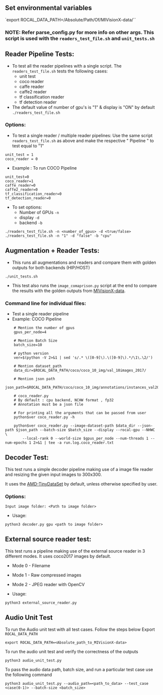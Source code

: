 ## Set environmental variables
`export ROCAL_DATA_PATH=/Absolute/Path/Of/MIVisionX-data/``
### NOTE: Refer parse_config.py for more info on other args. This script is used with the `readers_test_file.sh` and `unit_tests.sh`

## Reader Pipeline Tests:
* To test all the reader pipelines with a single script. The `readers_test_file.sh` tests the following cases:
    * unit test
    * coco reader
    * caffe reader
    * caffe2 reader
    * tf classification reader
    * tf detection reader
* The default value of number of gpu's is "1" & display is "ON" by default
`./readers_test_file.sh`

### Options:
* To test a single reader / multiple reader pipelines: Use the same script `readers_test_file.sh` as above and make the respective " Pipeline " to test equal to "1"

```
unit_test = 1
coco_reader = 0
```

* Example : To run COCO Pipeline
```
unit_test=0
coco_reader=1
caffe_reader=0
caffe2_reader=0
tf_classification_reader=0
tf_detection_reader=0
```

* To set options:
    * Number of GPUs `-n`
    * display `-d`
    * backend `-b`
```
./readers_test_file.sh -n <number_of_gpus> -d <true/false>
./readers_test_file.sh -n "1" -d "false" -b "cpu"
```

## Augmentation + Reader Tests:
* This runs all augmentations and readers and compare them with golden outputs for both backends (HIP/HOST)

`./unit_tests.sh`

* This test also runs the `image_comaprison.py` script at the end to compare the results with the golden outputs from [MIVisionX-data](https://www.github.com/ROCm/MIVisionX-data).

### Command line for individual files: 
* Test a single reader pipeline
* Example: COCO Pipeline
```
    # Mention the number of gpus
    gpus_per_node=4

    # Mention Batch Size
    batch_size=10

    # python version
    ver=$(python -V 2>&1 | sed 's/.* \([0-9]\).\([0-9]\).*/\1\.\2/')

    # Mention dataset_path
    data_dir=$ROCAL_DATA_PATH/coco/coco_10_img/val_10images_2017/

    # Mention json path
    json_path=$ROCAL_DATA_PATH/coco/coco_10_img/annotations/instances_val2017.json

    # coco_reader.py
    # By default : cpu backend, NCHW format , fp32
    # Annotation must be a json file

    # For printing all the arguments that can be passed from user
    python$ver coco_reader.py -h

    python$ver coco_reader.py --image-dataset-path $data_dir --json-path $json_path --batch-size $batch_size --display --rocal-gpu --NHWC \
        --local-rank 0 --world-size $gpus_per_node --num-threads 1 --num-epochs 1 2>&1 | tee -a run.log.coco_reader.txt
```
## Decoder Test:

This test runs a simple decoder pipeline making use of a image file reader and resizing the given input images to 300x300.

It uses the [AMD-TinyDataSet](../../data/images/AMD-tinyDataSet/) by default, unless otherwise specified by user.

### Options:
```backend: <cpu/gpu>
Input image folder: <Path to image folder>
```

* Usage:
```python3 decoder.py
python3 decoder.py gpu <path to image folder>
```

## External source reader test:

This test runs a pipeline making use of the external source reader in 3 different modes. It uses coco2017 images by default.
* Mode 0 - Filename
* Mode 1 - Raw compressed images
* Mode 2 - JPEG reader with OpenCV

* Usage:
```
python3 external_source_reader.py
```

## Audio Unit Test
To run the Audio unit test with all test cases. Follow the steps below
Export `ROCAL_DATA_PATH`
```
export ROCAL_DATA_PATH=<Absolute_path_to_MIVisionX-data>
```
To run the audio unit test and verify the correctness of the outputs
```
python3 audio_unit_test.py
```
To pass the audio data path, batch size, and run a particular test case use the following command
```
python3 audio_unit_test.py --audio_path=<path_to_data> --test_case <case(0-1)> --batch-size <batch_size>
```